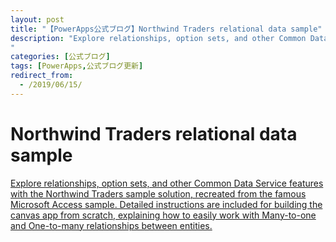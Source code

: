 ```yaml
---
layout: post
title: "【PowerApps公式ブログ】Northwind Traders relational data sample"
description: "Explore relationships, option sets, and other Common Data Service features with the Northwind Traders sample solution, recreated from the famous Microsoft Access sample.  Detailed instructions are included for building the canvas app from scratch, explaining how to easily work with Many-to-one and One-to-many relationships between entities.  
"
categories: [公式ブログ]
tags: [PowerApps,公式ブログ更新]
redirect_from:
  - /2019/06/15/
---
```


# Northwind Traders relational data sample

[Explore relationships, option sets, and other Common Data Service features with the Northwind Traders sample solution, recreated from the famous Microsoft Access sample.  Detailed instructions are included for building the canvas app from scratch, explaining how to easily work with Many-to-one and One-to-many relationships between entities.  
](https://powerapps.microsoft.com/ja-jp/blog/northwind-traders-relational-data-sample/)
